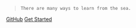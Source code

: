 

> `There are many ways to learn from the sea.`

[GitHub](https://github.com/wuweijsws/Journey)
[Get Started](#introduction)